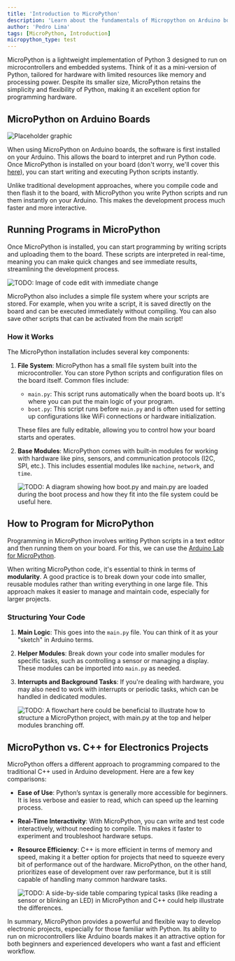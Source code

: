 ```yaml
---
title: 'Introduction to MicroPython'
description: 'Learn about the fundamentals of Micropython on Arduino boards.'
author: 'Pedro Lima'
tags: [MicroPython, Introduction]
micropython_type: test
---
```


MicroPython is a lightweight implementation of Python 3 designed to run on microcontrollers and embedded systems. Think of it as a mini-version of Python, tailored for hardware with limited resources like memory and processing power. Despite its smaller size, MicroPython retains the simplicity and flexibility of Python, making it an excellent option for programming hardware.

## MicroPython on Arduino Boards

![Placeholder graphic]()

When using MicroPython on Arduino boards, the software is first installed on your Arduino. This allows the board to interpret and run Python code. Once MicroPython is installed on your board (don't worry, we'll cover this [here]()), you can start writing and executing Python scripts instantly.

Unlike traditional development approaches, where you compile code and then flash it to the board, with MicroPython you write Python scripts and run them instantly on your Arduino. This makes the development process much faster and more interactive. 

## Running Programs in MicroPython

Once MicroPython is installed, you can start programming by writing scripts and uploading them to the board. These scripts are interpreted in real-time, meaning you can make quick changes and see immediate results, streamlining the development process.

![TODO: Image of code edit with immediate change]()

MicroPython also includes a simple file system where your scripts are stored. For example, when you write a script, it is saved directly on the board and can be executed immediately without compiling. You can also save other scripts that can be activated from the main script!

### How it Works

The MicroPython installation includes several key components:

1. **File System**: MicroPython has a small file system built into the microcontroller. You can store Python scripts and configuration files on the board itself. Common files include:
    - `main.py`: This script runs automatically when the board boots up. It's where you can put the main logic of your program.
    - `boot.py`: This script runs before `main.py` and is often used for setting up configurations like WiFi connections or hardware initialization.

   These files are fully editable, allowing you to control how your board starts and operates.

2. **Base Modules**: MicroPython comes with built-in modules for working with hardware like pins, sensors, and communication protocols (I2C, SPI, etc.). This includes essential modules like `machine`, `network`, and `time`.

    ![TODO: A diagram showing how `boot.py` and `main.py` are loaded during the boot process and how they fit into the file system could be useful here.]()

## How to Program for MicroPython

Programming in MicroPython involves writing Python scripts in a text editor and then running them on your board. For this, we can use the [Arduino Lab for MicroPython]().

When writing MicroPython code, it's essential to think in terms of **modularity**. A good practice is to break down your code into smaller, reusable modules rather than writing everything in one large file. This approach makes it easier to manage and maintain code, especially for larger projects.

### Structuring Your Code

1. **Main Logic**: This goes into the `main.py` file. You can think of it as your "sketch" in Arduino terms.
2. **Helper Modules**: Break down your code into smaller modules for specific tasks, such as controlling a sensor or managing a display. These modules can be imported into `main.py` as needed.
3. **Interrupts and Background Tasks**: If you're dealing with hardware, you may also need to work with interrupts or periodic tasks, which can be handled in dedicated modules.

    ![TODO: A flowchart here could be beneficial to illustrate how to structure a MicroPython project, with `main.py` at the top and helper modules branching off.]()

## MicroPython vs. C++ for Electronics Projects

MicroPython offers a different approach to programming compared to the traditional C++ used in Arduino development. Here are a few key comparisons:

- **Ease of Use**: Python’s syntax is generally more accessible for beginners. It is less verbose and easier to read, which can speed up the learning process.
- **Real-Time Interactivity**: With MicroPython, you can write and test code interactively, without needing to compile. This makes it faster to experiment and troubleshoot hardware setups.
- **Resource Efficiency**: C++ is more efficient in terms of memory and speed, making it a better option for projects that need to squeeze every bit of performance out of the hardware. MicroPython, on the other hand, prioritizes ease of development over raw performance, but it is still capable of handling many common hardware tasks.

   ![TODO: A side-by-side table comparing typical tasks (like reading a sensor or blinking an LED) in MicroPython and C++ could help illustrate the differences.]()

In summary, MicroPython provides a powerful and flexible way to develop electronic projects, especially for those familiar with Python. Its ability to run on microcontrollers like Arduino boards makes it an attractive option for both beginners and experienced developers who want a fast and efficient workflow.
